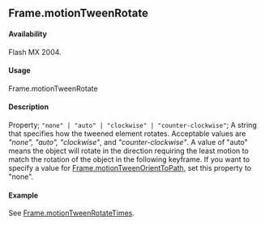 ## Frame.motionTweenRotate

#### Availability

Flash MX 2004.

#### Usage

Frame.motionTweenRotate

#### Description

Property; `"none" | "auto" | "clockwise" | "counter-clockwise"`; A string that specifies how the tweened element rotates. Acceptable values are *"none", "auto", "clockwise"*, and *"counter-clockwise"*. A value of "auto" means the object will rotate in the direction requiring the least motion to match the rotation of the object in the following keyframe.
If you want to specify a value for [Frame.motionTweenOrientToPath](../Frame_object/Frame16.md), set this property to "none".

#### Example

See [Frame.motionTweenRotateTimes](../Frame_object/Frame18.md).
